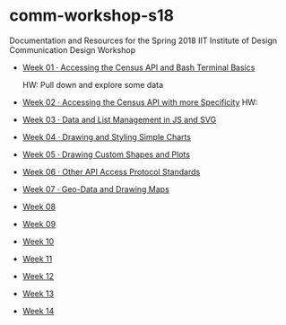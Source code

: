 # comm-workshop-s18
Documentation and Resources for the Spring 2018 IIT Institute of Design Communication Design Workshop

- [Week 01 · Accessing the Census API and Bash Terminal Basics](week01/readme.md) 
	
	HW: Pull down and explore some data
- [Week 02 · Accessing the Census API with more Specificity](week02/readme.md) HW: 
- [Week 03 · Data and List Management in JS and SVG](week03/readme.md)
- [Week 04 · Drawing and Styling Simple Charts](week04/readme.md)
- [Week 05 · Drawing Custom Shapes and Plots](week05/readme.md)
- [Week 06 · Other API Access Protocol Standards](week06/readme.md)
- [Week 07 · Geo-Data and Drawing Maps](week07/readme.md)
- [Week 08](week08/readme.md)
- [Week 09](week09/readme.md)
- [Week 10](week10/readme.md)
- [Week 11](week11/readme.md)
- [Week 12](week12/readme.md)
- [Week 13](week13/readme.md)
- [Week 14](week14/readme.md)